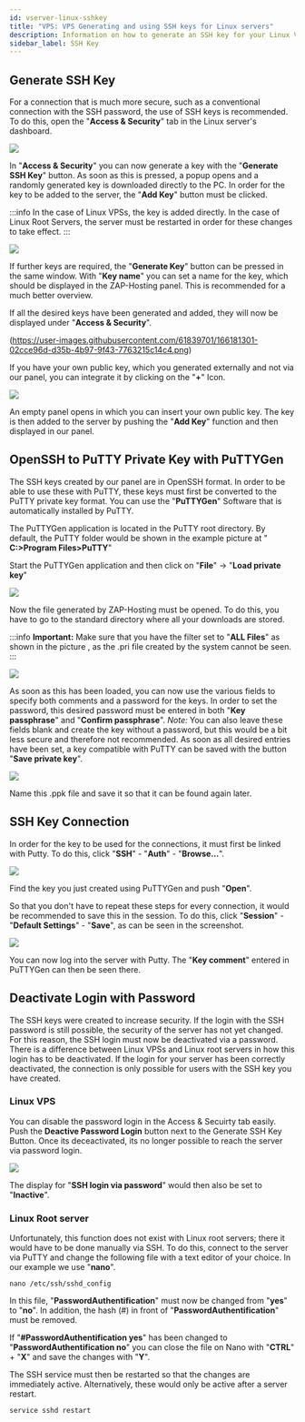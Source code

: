 ```yaml
---
id: vserver-linux-sshkey
title: "VPS: VPS Generating and using SSH keys for Linux servers"
description: Information on how to generate an SSH key for your Linux VPS from ZAP-Hosting and how to use the key - ZAP-Hosting.com documentation
sidebar_label: SSH Key
---
```


## Generate SSH Key

For a connection that is much more secure, such as a conventional connection with the SSH password, the use of SSH keys is recommended. To do this, open the "**Access & Security**" tab in the Linux server's dashboard. 

![](https://user-images.githubusercontent.com/61839701/166181261-4a367f8f-20a7-4752-b4ab-cd0fb0ddf7b1.png)

In "**Access & Security**" you can now generate a key with the "**Generate SSH Key**" button. 
As soon as this is pressed, a popup opens and a randomly generated key is downloaded directly to the PC.
In order for the key to be added to the server, the "**Add Key**" button must be clicked. 

:::info
In the case of Linux VPSs, the key is added directly. In the case of Linux Root Servers, the server must be restarted in order for these changes to take effect.
:::

![](https://user-images.githubusercontent.com/61839701/166181285-f3784fb1-a98f-419c-ac96-6bb12769c36d.png)

If further keys are required, the "**Generate Key**" button can be pressed in the same window.
With "**Key name**"  you can set a name for the key, which should be displayed in the ZAP-Hosting panel. This is recommended for a much better overview.

If all the desired keys have been generated and added, they will now be displayed under "**Access & Security**".

(https://user-images.githubusercontent.com/61839701/166181301-02cce96d-d35b-4b97-9f43-7763215c14c4.png)

If you have your own public key, which you generated externally and not via our panel, you can integrate it by clicking on the "**+**" Icon. 

![](https://user-images.githubusercontent.com/61839701/166181311-f14553d3-c529-41a9-82da-e11eb0d9a422.png)

An empty panel opens in which you can insert your own public key. The key is then added to the server by pushing the "**Add Key**" function and then displayed in our panel.

## OpenSSH to PuTTY Private Key with PuTTYGen

The SSH keys created by our panel are in OpenSSH format. In order to be able to use these with PuTTY, these keys must first be converted to the PuTTY private key format. You can use the "**PuTTYGen**" Software that is automatically installed by PuTTY.

The PuTTYGen application is located in the PuTTY root directory. By default, the PuTTY folder would be shown in the example picture at " **C:>Program Files>PuTTY**"

Start the PuTTYGen application and then click on "**File**" -> "**Load private key**"

![](https://user-images.githubusercontent.com/61839701/166181325-506410ea-435d-492b-9e80-fe2fa933d511.png)

Now the file generated by ZAP-Hosting must be opened. To do this, you have to go to the standard directory where all your downloads are stored.

:::info
**Important:** Make sure that you have the filter set to "**ALL Files**" as shown in the picture , as the .pri file created by the system cannot be seen.
:::

![](https://user-images.githubusercontent.com/61839701/166181336-49fbc944-a26d-42d7-9ffa-799390c077f7.png)

As soon as this has been loaded, you can now use the various fields to specify both comments and a password for the keys. In order to set the password, this desired password must be entered in both "**Key passphrase**" and "**Confirm passphrase**".
*Note:* You can also leave these fields blank and create the key without a password, but this would be a bit less secure and therefore not recommended. As soon as all desired entries have been set, a key compatible with PuTTY can be saved with the button "**Save private key**".

![](https://user-images.githubusercontent.com/61839701/166181342-5fd9a614-402c-41ae-a617-bd35f16322a2.png)

Name this .ppk file and save it so that it can be found again later.


## SSH Key Connection

In order for the key to be used for the connections, it must first be linked with Putty. To do this, click "**SSH**" - "**Auth**" - "**Browse...**".

![](https://user-images.githubusercontent.com/61839701/166181355-145ed0de-d6ff-4600-84bf-08982fde1456.png)

Find the key you just created using PuTTYGen and push "**Open**".

So that you don't have to repeat these steps for every connection, it would be recommended to save this in the session. To do this, click "**Session**" - "**Default Settings**" - "**Save**", as can be seen in the screenshot.

![](https://user-images.githubusercontent.com/61839701/166181372-b3ce1001-d5c0-4941-8c40-f0d9bffd9ad3.png)

You can now log into the server with Putty. The "**Key comment**" entered in PuTTYGen can then be seen there.

## Deactivate Login with Password

The SSH keys were created to increase security. If the login with the SSH password is still possible, the security of the server has not yet changed. For this reason, the SSH login must now be deactivated via a password. There is a difference between Linux VPSs and Linux root servers in how this login has to be deactivated. If the login for your server has been correctly deactivated, the connection is only possible for users with the SSH key you have created.

### Linux VPS

You can disable the password login in the Access & Secuirty tab easily.
Push the **Deactive Password Login** button next to the Generate SSH Key Button. 
Once its deceactivated, its no longer possible to reach the server via password login. 

![](https://user-images.githubusercontent.com/61839701/166181386-9b50aa05-b299-4ec7-b611-adae68184b98.png)

The display for "**SSH login via password**" would then also be set to "**Inactive**".


### Linux Root server

Unfortunately, this function does not exist with Linux root servers; there it would have to be done manually via SSH. To do this, connect to the server via PuTTY and change the following file with a text editor of your choice. In our example we use "**nano**".

```
nano /etc/ssh/sshd_config
```

In this file, "**PasswordAuthentification**" must now be changed from "**yes**" to "**no**".
In addition, the hash (#) in front of "**PasswordAuthentification**" must be removed.

If "**#PasswordAuthentification yes**" has been changed to "**PasswordAuthentification no**" you can close the file on Nano with "**CTRL**" + "**X**" and save the changes with "**Y**".


The SSH service must then be restarted so that the changes are immediately active. Alternatively, these would only be active after a server restart.

```
service sshd restart
```
